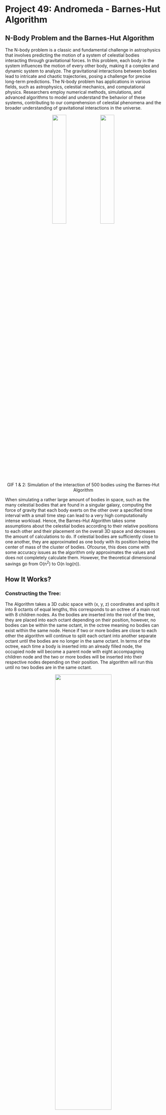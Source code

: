 # Project 49: Andromeda - Barnes-Hut Algorithm

## N-Body Problem and the Barnes-Hut Algorithm
The N-body problem is a classic and fundamental challenge in astrophysics that involves predicting the motion of a system of celestial bodies interacting through gravitational forces. In this problem, each body in the system influences the motion of every other body, making it a complex and dynamic system to analyze. The gravitational interactions between bodies lead to intricate and chaotic trajectories, posing a challenge for precise long-term predictions. The N-body problem has applications in various fields, such as astrophysics, celestial mechanics, and computational physics. Researchers employ numerical methods, simulations, and advanced algorithms to model and understand the behavior of these systems, contributing to our comprehension of celestial phenomena and the broader understanding of gravitational interactions in the universe.

<p align="center" width="100%">
     <img width="30%" src="images/animation.gif">    <img width="30%" src="images/BarnesHut.gif">  
</p>
<div align="center"> GIF 1 & 2: Simulation of the interaction of 500 bodies using the Barnes-Hut Algorithm </div>

When simulating a rather large amount of bodies in space, such as the many celestial bodies that are found in a singular galaxy, computing the force of gravity that each body exerts on the other over a specified time interval with a small time step can lead to a very high computationally intense workload. Hence, the Barnes-Hut Algorithm takes some assumptions about the celestial bodies according to their relative positions to each other and their placement on the overall 3D space and decreases the amount of calculations to do. If celestial bodies are sufficiently close to one another, they are approximated as one body with its position being the center of mass of the cluster of bodies. Ofcourse, this does come with some accuracy issues as the algorithm only approximates the values and does not completely calculate them. However, the theoretical dimensional savings go from O(n<sup>2</sup>) to O(n log(n)).


## How It Works?
### Constructing the Tree:
The Algorithm takes a 3D cubic space with (x, y, z) coordinates and splits it into 8 octants of equal lengths, this corresponds to an octree of a main root with 8 children nodes. As the bodies are inserted into the root of the tree, they are placed into each octant depending on their position, however, no bodies can be within the same octant, in the octree meaning no bodies can exist within the same node. Hence if two or more bodies are close to each other the algorithm will continue to split each octant into another separate octant until the bodies are no longer in the same octant. In terms of the octree, each time a body is inserted into an already filled node, the occupied node will become a parent node with eight accompagning children node and the two or more bodies will be inserted into their respective nodes depending on their position. The algorithm will run this until no two bodies are in the same octant.


<p align="center" width="100%">
    <img width="60%" src="images/image1.png">
</p>

<div align="center"> Image 1: Octree Layout with 3D Cubic Space </div>

----------------------------------------------------------------------------------------------------------------------------------------------
### Computing using the Algorithm:
Once the tree is constructed and all the bodies are in their respective octants. The algorithm will now determine how to group sufficiently close bodies, this will create temporary bodies with a center of mass that can be used to compute the forces acting on bodies in neighboring octants.

But how does one define sufficiently close enough?
A calculated ratio of *s/d* will be considered. *s* is the length of the octant of the internal node, *d* is the distance between the body and the node's center of mass. This ratio is compared with the threshold value *θ*, which indicates how fast the algorithm computes but also how inaccurate it may be. a *θ* = 0, the algorithm receeds to the brute force method as if the algorithm does nothing. If *s/d > θ* then the body is still sufficiently close enough to the center of mass, and more recursions are needed.

<p align="center" width="100%">
    <img width="40%" src="images/force-03.png">
</p>

<div align="center"> Image 2: Visualization of s/d for a quadrant </div>

## Configuration
This section provides details about the configuration file "config.ini" used in the project. The configuration file follows a simple key-value pair format under the \[config\] section. Each key represents a configurable parameter, and its corresponding value determines the behavior of the application.

1. **bodynumber**

    *Description*: Number of bodies in the simulation.\
    *Type*: Integer\
    *Default*: 50\
    *Usage*: Adjust this value to control the number of bodies generated in the simulation.

1. **boundary**

    *Description*: Simulation boundary size.\
    *Type*: Float\
    *Default*: 1000000.0\
    *Usage*: Set the size of the simulation boundary. This value determines the spatial limits within which the bodies will be initialized in.

1. **mass_minimum**

    *Description*: Minimum mass of a body.\
    *Type*: Integer\
    *Default*: 500000\
    *Usage*: Defines the minimum mass a body can have in the simulation.

1. **mass_maximum**

    *Description*: Maximum mass of a body.\
    *Type*: Integer\
    *Default*: 1000000\
    *Usage*: Defines the maximum mass a body can have in the simulation.

1. **duration**

    *Description*: Simulation duration in time units.\
    *Type*: Integer\
    *Default*: 1000\
    *Usage*: Determines the total duration of the simulation.

1. **timestep**

    *Description*: Size of the simulation timestep.\
    *Type*: Float\
    *Default*: 0.01\
    *Usage*: Adjusts the time increment for each step in the simulation.

1. **bruteforce**

    *Description*: Toggle for using brute force in calculations.\
    *Type*: Boolean (0 or 1)\
    *Default*: 0\
    *Usage*: Set to 1 to enable brute force calculations, otherwise set to 0 to calculate using the Barnes-Hut algorithm.

1. **theta**

    *Description*: Barnes-Hut parameter.\
    *Type*: Float\
    *Default*: 0.5\
    *Usage*: Adjusts the Barnes-Hut parameter used in tree-based algorithms. Values between 0 and 1 are accepted. Using 0 is equal to running a brute force simulation as all bodies are takes into account for the calculations.

 1. **save_gif**

    *Description*: Save a gif of the generated simulation.\
    *Type*: Boolean (0 or 1)\
    *Default*: 0\
    *Usage*: set to True to save a gif of the simulation in the output folder.

## How to Build and Run the code
### Algorithm
Build the project using Cmake:

```
mkdir build
cd build
cmake ..
make
```

To run the code:
```
./49
```

### Visualization
Install dependencies:
```
cd visualization
pip install -r requirements.txt
```
Run the python script in order to generate and save the visualization of the latest run:

```
python visualization.py
```

## Output and Logging
After running the simulation multiple files are saved in the *output* directory.
- **positions.csv**: The positions of the bodies at all timesteps. Each row consists of the coorinates of all bodies at a given timestep. This file gets overwritten at every run of the simulation.
- **mass.csv**: Stores the mass of each body. This file also gets overwritten at every run of the simulation.
- **animation.gif**: Saves a gif of the visualization of the latest run generated by ```visualization.py```.
- **logs**: This subdirectory stores a log file for every run, logging some basic parameters and the time it took for it to run.

## Sprint Progress and Requirements

### Sprint Progress
End of Sprint 3

### Sprint 1 (basics)
In this sprint we will implement the n-body problem and a basic Barnes-Hut approximation. The program will randomly generate initial conditions for testing and the result will be outputted for visualization. We will compare the result of the brute force "reference" solution with the Barnes-Hut algorithm.

### Sprint 1: Definition of "done"

Generate an array of initial masses, positions, and velocities of a system of bodies in 3D space.
Create a brute force n-body simulation O(n*n) (will be later used as a unit test for verification)
Create a function for space-dividing an array of coordinates into an octree data structure.
Implement the Barnes Hut algorithm for simulating the system of bodies over a specified duration of time.
Create a unit test, that compares the brute force reference solution with the Barnes-Hut approximation for a small test dataset
Output a timeseries of the resulting positions of all bodies into a file (e.g. .csv with timestamps) that can be visualized with external tools (e.g. Python script)

### Sprint 2 (OOP)
In this sprint, we will add visualization capabilities to the project, allow the user to configure simulation settings via a config file or command line parameters. The code will be restructured in an Object Oriented way such that the data structure will be based on classes. The functions will be abstracted with interfaces such that they can be switched to any arbitrary interaction function.

### Sprint 2: Definition of "done"

Add the ability to specify parameters like the initial conditions, timestep size, simulation duration etc. in either a configuration file or as command line parameters.
Create a class/datastructure that contains all the parameters (mass, position, velocity) of each body.
Add the ability to visualize the dynamics of the simulation in 3D space.
Abstract the interaction function of the bodies (and add an example of how to use it, e.g. gravity potential and coulomb potential)
Abstract the space dividing function
Clean up and refactor the code

### Sprint 3 (performance and/or STL)
In this sprint, we will analyze and optimize the performance and computation time of the program. The focus will be to study how much impact each section of the code has on the total runtime and the effect of each optimization step taken to reduce computation time.

### Sprint 3: Definition of "done"

Measure how much time is consumed during each section in the code
Utilize at least three different optimization techniques and study its impact on total runtime
At least one function should utilize vectorized instructions

## Authors and acknowledgment
Alexandra Apostolidou, Nicolas Hanna.

Acknowledgment to: 

http://arborjs.org/docs/barnes-hut

https://en.wikipedia.org/wiki/Barnes%E2%80%93Hut_simulation

Image Sources:

https://developer.apple.com/documentation/gameplaykit/gkoctree

http://arborjs.org/docs/barnes-hut

## Gitlab reminders

- [ ] [Create](https://docs.gitlab.com/ee/user/project/repository/web_editor.html#create-a-file) or [upload](https://docs.gitlab.com/ee/user/project/repository/web_editor.html#upload-a-file) files
- [ ] [Add files using the command line](https://docs.gitlab.com/ee/gitlab-basics/add-file.html#add-a-file-using-the-command-line) or push an existing Git repository with the following command:

```
cd existing_repo
git remote add origin https://gitlab.lrz.de/advprog2023/49.git
git branch -M main
git push -uf origin main
```
